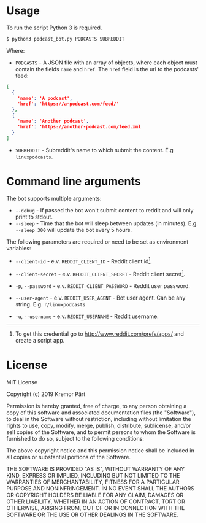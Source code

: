 # Usage

To run the script Python 3 is required.

```bash
$ python3 podcast_bot.py PODCASTS SUBREDDIT
```

Where:

+ `PODCASTS` - A JSON file with an array of objects, where each object must
   contain the fields `name` and `href`. The `href` field is the url to the
   podcasts' feed:

```json
[
  {
    'name': 'A podcast',
    'href': 'https://a-podcast.com/feed/'
  },
  {
    'name': 'Another podcast',
    'href': 'https://another-podcast.com/feed.xml
  }
]
```

+ `SUBREDDIT` - Subreddit's name to which submit the content.
   E.g `linuxpodcasts`.

# Command line arguments

The bot supports multiple arguments:

- `--debug` - If passed the bot won't submit content to reddit and will only print to stdout.
- `--sleep` - Time that the bot will sleep between updates (in minutes). E.g. `--sleep 300` will update the bot every 5 hours.

The following parameters are required or need to be set as environment variables:

- `--client-id` - e.v. `REDDIT_CLIENT_ID` - Reddit client id<a href="#footnote-1"><sup>1</sup></a>.

- `--client-secret` - e.v. `REDDIT_CLIENT_SECRET` - Reddit client secret<a href="#footnote-1"><sup>1</sup></a>.

- `-p`, `--password` - e.v. `REDDIT_CLIENT_PASSWORD` - Reddit user password.

- `--user-agent` - e.v. `REDDIT_USER_AGENT` - Bot user agent. Can be any string. E.g. `r/linuxpodcasts`

- `-u`, `--username` - e.v. `REDDIT_USERNAME` - Reddit username.

---

1. <a name="footnote-1"></a>To get this credential go to
   http://www.reddit.com/prefs/apps/ and create a script app.

# License

MIT License

Copyright (c) 2019 Kremor Pärt

Permission is hereby granted, free of charge, to any person obtaining a copy
of this software and associated documentation files (the "Software"), to deal
in the Software without restriction, including without limitation the rights
to use, copy, modify, merge, publish, distribute, sublicense, and/or sell
copies of the Software, and to permit persons to whom the Software is
furnished to do so, subject to the following conditions:

The above copyright notice and this permission notice shall be included in all
copies or substantial portions of the Software.

THE SOFTWARE IS PROVIDED "AS IS", WITHOUT WARRANTY OF ANY KIND, EXPRESS OR
IMPLIED, INCLUDING BUT NOT LIMITED TO THE WARRANTIES OF MERCHANTABILITY,
FITNESS FOR A PARTICULAR PURPOSE AND NONINFRINGEMENT. IN NO EVENT SHALL THE
AUTHORS OR COPYRIGHT HOLDERS BE LIABLE FOR ANY CLAIM, DAMAGES OR OTHER
LIABILITY, WHETHER IN AN ACTION OF CONTRACT, TORT OR OTHERWISE, ARISING FROM,
OUT OF OR IN CONNECTION WITH THE SOFTWARE OR THE USE OR OTHER DEALINGS IN THE
SOFTWARE.
